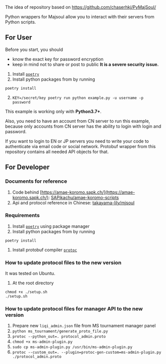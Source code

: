 The idea of repository based on https://github.com/chaserhkj/PyMajSoul/

Python wrappers for Majsoul allow you to interact with their servers from Python scripts.

## For User
Before you start, you should
- know the exact key for password encryption
- keep in mind not to share or post to public
**It is a severe security issue.**

1. Install [`poetry`](https://python-poetry.org/)
2. Install python packages from by running
~~~shell
poetry install
~~~
2. `KEY=/secret/key poetry run python example.py -u username -p password`

This example is working only with **Python3.7+**.

Also, you need to have an account from CN server to run this example, because only accounts from CN server has the ability to login with login and password.

If you want to login to EN or JP servers you need to write your code to authenticate via email code or social network. Protobuf wrapper from this repository contains all needed API objects for that.

## For Developer

### Documents for reference
1. Code behind [https://amae-koromo.sapk.ch/](https://amae-koromo.sapk.ch/): [SAPikachu/amae-koromo-scripts](https://github.com/SAPikachu/amae-koromo-scripts/blob/master/logGames.js)
2. Api and protocol reference in Chinese: [takayama-lily/mjsoul](https://github.com/takayama-lily/mjsoul)
### Requirements

1. Install [`poetry`](https://python-poetry.org/) using package manager
2. Install python packages from by running
~~~shell
poetry install
~~~
1. Install protobuf compiler [`protoc`](https://grpc.io/docs/protoc-installation/)

### How to update protocol files to the new version
It was tested on Ubuntu.

1. At the root directory
~~~shell
chmod +x ./setup.sh
./setup.sh
~~~


### How to update protocol files for manager API to the new version

1. Prepare new `liqi_admin.json` file from MS tournament manager panel
1. `python ms_tournament/generate_proto_file.py`
1. `protoc --python_out=. protocol_admin.proto`
1. `chmod +x ms-admin-plugin.py`
1. `sudo cp ms-admin-plugin.py /usr/bin/ms-admin-plugin.py`
1. `protoc --custom_out=. --plugin=protoc-gen-custom=ms-admin-plugin.py ./protocol_admin.proto`
